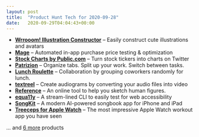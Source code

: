 ```yaml
---
layout: post
title:  "Product Hunt Tech for 2020-09-28"
date:   2020-09-29T04:04:43+00:00
---
```


* **[Wrrooom! Illustration Constructor](https://www.producthunt.com/posts/wrrooom-illustration-constructor?utm_campaign=producthunt-api&utm_medium=api-v2&utm_source=Application%3A+Daily+Digest+RSS+v2+%28ID%3A+29748%29)** – Easily construct cute illustrations and avatars
* **[Mage](https://www.producthunt.com/posts/mage-1?utm_campaign=producthunt-api&utm_medium=api-v2&utm_source=Application%3A+Daily+Digest+RSS+v2+%28ID%3A+29748%29)** – Automated in-app purchase price testing & optimization
* **[Stock Charts by Public.com](https://www.producthunt.com/posts/stock-charts-by-public-com?utm_campaign=producthunt-api&utm_medium=api-v2&utm_source=Application%3A+Daily+Digest+RSS+v2+%28ID%3A+29748%29)** – Turn stock tickers into charts on Twitter
* **[Patrizion](https://www.producthunt.com/posts/patrizion?utm_campaign=producthunt-api&utm_medium=api-v2&utm_source=Application%3A+Daily+Digest+RSS+v2+%28ID%3A+29748%29)** – Organize tabs. Split up your work. Switch between tasks.
* **[Lunch Roulette](https://www.producthunt.com/posts/lunch-roulette?utm_campaign=producthunt-api&utm_medium=api-v2&utm_source=Application%3A+Daily+Digest+RSS+v2+%28ID%3A+29748%29)** – Collaboration by grouping coworkers randomly for lunch.
* **[textreel](https://www.producthunt.com/posts/textreel?utm_campaign=producthunt-api&utm_medium=api-v2&utm_source=Application%3A+Daily+Digest+RSS+v2+%28ID%3A+29748%29)** – Create audiograms by converting your audio files into video
* **[Reference](https://www.producthunt.com/posts/reference-2?utm_campaign=producthunt-api&utm_medium=api-v2&utm_source=Application%3A+Daily+Digest+RSS+v2+%28ID%3A+29748%29)** – An online tool to help you sketch human figures.
* **[equa11y](https://www.producthunt.com/posts/equa11y?utm_campaign=producthunt-api&utm_medium=api-v2&utm_source=Application%3A+Daily+Digest+RSS+v2+%28ID%3A+29748%29)** – A stream-lined CLI to easily test for web accessibility
* **[SongKit](https://www.producthunt.com/posts/songkit?utm_campaign=producthunt-api&utm_medium=api-v2&utm_source=Application%3A+Daily+Digest+RSS+v2+%28ID%3A+29748%29)** – A modern AI-powered songbook app for iPhone and iPad
* **[Treeceps for Apple Watch](https://www.producthunt.com/posts/treeceps-for-apple-watch?utm_campaign=producthunt-api&utm_medium=api-v2&utm_source=Application%3A+Daily+Digest+RSS+v2+%28ID%3A+29748%29)** – The most impressive Apple Watch workout app you have seen

… and [6 more](https://www.producthunt.com/tech) products